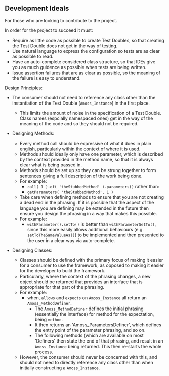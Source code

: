 ## Development Ideals

For those who are looking to contribute to the project.

In order for the project to succeed it must:

* Require as little code as possible to create Test Doubles, so that creating the Test Double does not get in the way of testing.
* Use natural language to express the configuration so tests are as clear as possible to read.
* Have an auto-complete considered class structure, so that IDEs give you as much guidence as possible when tests are being written.
* Issue assertion failures that are as clear as possible, so the meaning of the failure is easy to understand.

Design Principles:

* The consumer should not need to reference any class other than the instantiation of the Test Double (`Amoss_Instance`) in the first place.
    * This limits the amount of noise in the specification of a Test Double.  Class names (espcially namespaced ones) get in the way of the meaning of the code and so they should not be required.

* Designing Methods:
    * Every method call should be expressive of what it does in plain english, particularly within the context of where it is used.
    * Methods should ideally only have one parameter, which is described by the context provided in the method name, so that it is always clear what is being passed in.
    * Methods should be set up so they can be strung together to form sentences giving a full description of the work being done.
    * For example:
        * `call( 1 ).of( 'theStubbedMethod' ).parameters()`
        rather than:
        * `getParameters( 'theStubbedMethod', 1 )`
    * Take care when defining methods to ensure that you are not creating a dead end in the phrasing.  If it is possible that the aspect of the language you are defining may be extended in the future then ensure you design the phrasing in a way that makes this possible.
    * For example:
        * `withParameter().setTo()` is better than `withParameterSetTo()`, since this more easily allows additional behaviours (e.g. `setToTheSameValueAs()`) to be implemented and then presented to the user in a clear way via auto-complete.

* Designing Classes:
    * Classes should be defined with the primary focus of making it easier for a consumer to use the framework, as opposed to making it easier for the developer to build the framework.
    * Particularly, where the context of the phrasing changes, a new object should be returned that provides an interface that is appropriate for that part of the phrasing.
    * For example:
        * when, `allows` and `expects` on `Amoss_Instance` all return an `Amoss_MethodDefiner`.
            * The `Amoss_MethodDefiner` defines the initial phrasing (essentially the interface) for method for the expectation, being `method`.
            * It then returns an 'Amoss_ParametersDefiner', which defines the entry point of the parameter phrasing, and so on.
            * The following methods (which are available on most 'Definers' then state the end of that phrasing, and result in an `Amoss_Instance` being returned.  This then re-starts the whole process.
    * However, the consumer should never be concerned with this, and should not need to directly reference any class other than when initially constructing a `Amoss_Instance`.    
 

